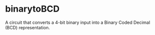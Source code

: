# binarytoBCD
A circuit that converts a 4-bit binary input into a Binary Coded Decimal (BCD) representation.
